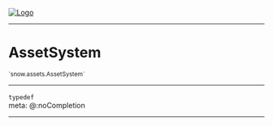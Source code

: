 
[![Logo](../../../images/logo.png)](../../../api/index.html)

---



<h1>AssetSystem</h1>
<small>`snow.assets.AssetSystem`</small>



---

`typedef`
<span class="meta">
<br/>meta: @:noCompletion
</span>


---

&nbsp;
&nbsp;

